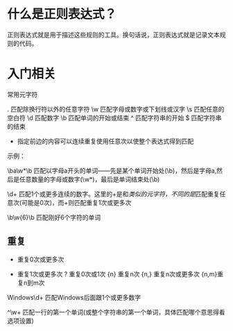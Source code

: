 # 什么是正则表达式？

正则表达式就是用于描述这些规则的工具。换句话说，正则表达式就是记录文本规则的代码。

# 入门相关

常用元字符

.	 匹配除换行符以外的任意字符
\w 匹配字母或数字或下划线或汉字
\s 匹配任意的空白符
\d 匹配数字
\b 匹配单词的开始或结束
^	 匹配字符串的开始
$	 匹配字符串的结束
*  指定前边的内容可以连续重复使用任意次以使整个表达式得到匹配

示例：

\ba\w*\b 
  匹配以字母a开头的单词——先是某个单词开始处(\b)，然后是字母a,然后是任意数量的字母或数字(\w*)，最后是单词结束处(\b)

\d+ 
  匹配1个或更多连续的数字。这里的+是和*类似的元字符，不同的是*匹配重复任意次(可能是0次)，而+则匹配重复1次或更多次

\b\w{6}\b
  匹配刚好6个字符的单词

## 重复

*  重复0次或更多次
+  重复1次或更多次
?  重复0次或1次
{n}  重复n次
{n,} 重复n次或更多次
{n,m}重复n到m次


Windows\d+
  匹配Windows后面跟1个或更多数字

^\w+
  匹配一行的第一个单词(或整个字符串的第一个单词，具体匹配哪个意思得看选项设置)


